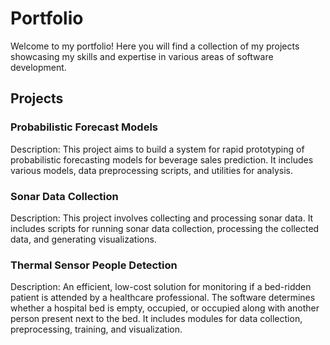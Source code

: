 # Portfolio

Welcome to my portfolio! Here you will find a collection of my projects showcasing my skills and expertise in various areas of software development.

## Projects

### Probabilistic Forecast Models
Description: This project aims to build a system for rapid prototyping of probabilistic forecasting models for beverage sales prediction. It includes various models, data preprocessing scripts, and utilities for analysis.

### Sonar Data Collection
Description: This project involves collecting and processing sonar data. It includes scripts for running sonar data collection, processing the collected data, and generating visualizations.

### Thermal Sensor People Detection
Description: An efficient, low-cost solution for monitoring if a bed-ridden patient is attended by a healthcare professional. The software determines whether a hospital bed is empty, occupied, or occupied along with another person present next to the bed. It includes modules for data collection, preprocessing, training, and visualization.
